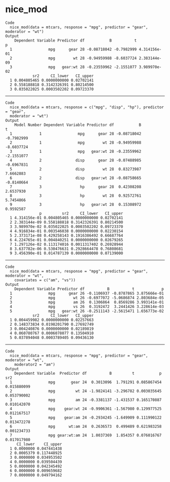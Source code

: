 # nice_mod

    Code
      nice_mod(data = mtcars, response = "mpg", predictor = "gear", moderator = "wt")
    Output
        Dependent Variable Predictor df           B          t            p
      1                mpg      gear 28 -0.08718042 -0.7982999 4.314156e-01
      2                mpg        wt 28 -0.94959988 -8.6037724 2.383144e-09
      3                mpg   gear:wt 28 -0.23559962 -2.1551077 3.989970e-02
                sr2     CI_lower   CI_upper
      1 0.004805465 0.0000000000 0.02702141
      2 0.558188818 0.3142326391 0.80214500
      3 0.035022025 0.0003502202 0.09723370

---

    Code
      nice_mod(data = mtcars, response = c("mpg", "disp", "hp"), predictor = "gear",
      moderator = "wt")
    Output
        Model Number Dependent Variable Predictor df           B          t
      1            1                mpg      gear 28 -0.08718042 -0.7982999
      2            1                mpg        wt 28 -0.94959988 -8.6037724
      3            1                mpg   gear:wt 28 -0.23559962 -2.1551077
      4            2               disp      gear 28 -0.07488985 -0.6967831
      5            2               disp        wt 28  0.83273987  7.6662883
      6            2               disp   gear:wt 28 -0.08758665 -0.8140664
      7            3                 hp      gear 28  0.42308208  2.6537930
      8            3                 hp        wt 28  0.92572761  5.7454866
      9            3                 hp   gear:wt 28  0.15308972  0.9592587
                   p         sr2     CI_lower   CI_upper
      1 4.314156e-01 0.004805465 0.0000000000 0.02702141
      2 2.383144e-09 0.558188818 0.3142326391 0.80214500
      3 3.989970e-02 0.035022025 0.0003502202 0.09723370
      4 4.916834e-01 0.003546038 0.0000000000 0.02230154
      5 2.373171e-08 0.429258143 0.1916386492 0.66687764
      6 4.224765e-01 0.004840251 0.0000000000 0.02679265
      7 1.297126e-02 0.113174016 0.0011317402 0.26928944
      8 3.637782e-06 0.530476631 0.2928664478 0.76808681
      9 3.456390e-01 0.014787139 0.0000000000 0.07139000

---

    Code
      nice_mod(data = mtcars, response = "mpg", predictor = "gear", moderator = "wt",
        covariates = c("am", "vs"))
    Output
        Dependent Variable Predictor df          B          t            p
      1                mpg      gear 26 -0.1106937 -0.8787865 3.875666e-01
      2                mpg        wt 26 -0.6977072 -5.0686874 2.803684e-05
      3                mpg        am 26  0.1306864  0.8569286 3.993141e-01
      4                mpg        vs 26  0.3192472  3.2441426 3.228614e-03
      5                mpg   gear:wt 26 -0.2511143 -2.5615471 1.656773e-02
                sr2     CI_lower   CI_upper
      1 0.004459982 0.0000000000 0.02257663
      2 0.148373834 0.0198201790 0.27692749
      3 0.004240876 0.0000000000 0.02189819
      4 0.060780767 0.0006078077 0.13504910
      5 0.037894048 0.0003789405 0.09436130

---

    Code
      nice_mod(data = mtcars, response = "mpg", predictor = "gear", moderator = "wt",
        moderator2 = "am")
    Output
        Dependent Variable  Predictor df          B         t           p         sr2
      1                mpg       gear 24  0.3013096  1.791291 0.085867454 0.015880099
      2                mpg         wt 24 -1.9824141 -3.296782 0.003035645 0.053790002
      3                mpg         am 24 -0.3381137 -1.431537 0.165170887 0.010142070
      4                mpg    gear:wt 24 -0.9906361 -1.567980 0.129977525 0.012167517
      5                mpg    gear:am 24 -0.2934245 -1.649909 0.111990122 0.013472278
      6                mpg      wt:am 24  0.2636573  0.499489 0.621983258 0.001234733
      7                mpg gear:wt:am 24  1.0037369  1.854357 0.076016767 0.017017980
         CI_lower    CI_upper
      1 0.0000000 0.047441438
      2 0.0005379 0.117448925
      3 0.0000000 0.034953502
      4 0.0000000 0.039504439
      5 0.0000000 0.042345492
      6 0.0000000 0.009659682
      7 0.0000000 0.049794162

